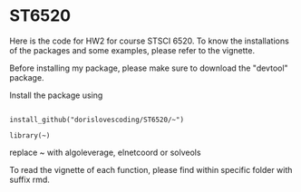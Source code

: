 # ST6520
Here is the code for HW2 for course STSCI 6520. To know the installations of the packages and some examples, please refer to the vignette.

Before installing my package, please make sure to download the "devtool" package.

Install the package using 
```{}

install_github("dorislovescoding/ST6520/~")

library(~)
```

replace ~ with algoleverage, elnetcoord or solveols

To read the vignette of each function, please find within specific folder with suffix rmd.



